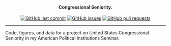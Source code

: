 <h4 align="center">Congressional Seniority.</h4>
<p align="center">
    <a href="https://github.com/DamonCharlesRoberts/seniority-project/commits/master">
    <img src="https://img.shields.io/github/last-commit/DamonCharlesRoberts/seniority-project.svg?style=flat-square&logo=github&logoColor=white"
         alt="GitHub last commit"></a>
    <a href="https://github.com/DamonCharlesRoberts/seniority-project/issues">
    <img src="https://img.shields.io/github/issues-raw/DamonCharlesRoberts/seniority-project.svg?style=flat-square&logo=github&logoColor=white"
         alt="GitHub issues"></a>
    <a href="https://github.com/DamonCharlesRoberts/seniority-project/pulls">
    <img src="https://img.shields.io/github/issues-pr-raw/DamonCharlesRoberts/seniority-project.svg?style=flat-square&logo=github&logoColor=white"
         alt="GitHub pull requests"></a>
</p>

--- 

Code, figures, and data for a project on United States Congressional Seniority in my American Political Institutions Seminar.
